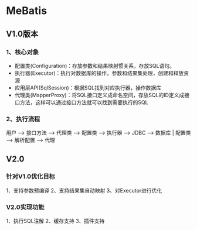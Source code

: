 # MeBatis


## V1.0版本


### 1、核心对象

* 配置类(Configuration)：存放参数和结果映射惯关系，存放SQL语句。
* 执行器(Executor)：执行对数据库的操作，参数和结果集处理，创建和释放资源
* 应用层API(SqlSession)：根据SQL找到对应执行器，操作数据库
* 代理类(MapperProxy)：将SQL接口定义成命名空间，存放SQL的ID定义成接口方法，这样可以通过接口方法就可以找到需要执行的SQL

### 2、执行流程

用户 --> 接口方法 --> 代理类 --> 配置类 --> 执行器 --> JDBC --> 数据库
                        |
配置类 --> 解析配置 --> 代理

## V2.0

### 针对V1.0优化目标
1、支持参数预编译
2、支持结果集自动映射
3、对Executor进行优化

### V2.0实现功能
1、执行SQL注解
2、缓存支持
3、插件支持




